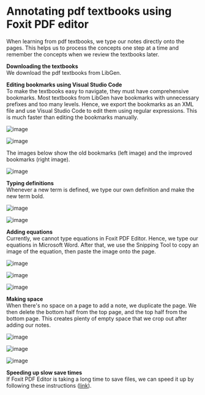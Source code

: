 # Annotating pdf textbooks using Foxit PDF editor 

When learning from pdf textbooks, we type our notes directly onto the pages. This helps us to process the concepts one step at a time and remember the concepts when we review the textbooks later.   

**Downloading the textbooks**  
We download the pdf textbooks from LibGen.  

**Editing bookmarks using Visual Studio Code**  
To make the textbooks easy to navigate, they must have comprehensive bookmarks. Most textbooks from LibGen have bookmarks with unnecessary prefixes and too many levels. Hence, we export the bookmarks as an XML file and use Visual Studio Code to edit them using regular expressions. This is much faster than editing the bookmarks manually. 

![image](https://github.com/maximilian-ho/articles/assets/94465856/93a4727d-2fc2-4ee3-9341-ecb56b9919e4)

![image](https://github.com/maximilian-ho/articles/assets/94465856/3667ef53-9f8c-4be9-aa92-e2371cac850d)

The images below show the old bookmarks (left image) and the improved bookmarks (right image).   

![image](https://github.com/maximilian-ho/articles/assets/94465856/d14d8bb5-9d8e-4bdb-82f0-9c1243167a05)   

**Typing definitions**    
Whenever a new term is defined, we type our own definition and make the new term bold. 

![image](https://github.com/maximilian-ho/articles/assets/94465856/d207717d-583d-48ce-bc91-c0924e80299f)

![image](https://github.com/maximilian-ho/articles/assets/94465856/71b12ae3-6940-4db1-ac7b-e1b169719e54)

**Adding equations**  
Currently, we cannot type equations in Foxit PDF Editor. Hence, we type our equations in Microsoft Word. After that, we use the Snipping Tool to copy an image of the equation, then paste the image onto the page.

![image](https://github.com/maximilian-ho/articles/assets/94465856/64f7d36f-e23e-4f9b-b76d-3d8bcf741c23)

![image](https://github.com/maximilian-ho/how-we-teach-ourselves/assets/94465856/49b5d879-b697-45c2-8a8e-83158801282d)

![image](https://github.com/maximilian-ho/articles/assets/94465856/a4fd5658-b101-4141-b8e5-fa3d4aaa0646)

**Making space**  
When there's no space on a page to add a note, we duplicate the page. We then delete the bottom half from the top page, and the top half from the bottom page. This creates plenty of empty space that we crop out after adding our notes.  

![image](https://github.com/maximilian-ho/articles/assets/94465856/23940f6c-44f0-491b-8369-66aa301fc9ec)

![image](https://github.com/maximilian-ho/articles/assets/94465856/864d8490-1936-4791-8b82-109e780a4102)

![image](https://github.com/maximilian-ho/articles/assets/94465856/bc7a14c2-4da6-4a76-9d10-ac285969d86a)   

**Speeding up slow save times**   
If Foxit PDF Editor is taking a long time to save files, we can speed it up by following these instructions ([link](https://kb.foxit.com/hc/en-us/articles/4413854556436-Disable-the-feature-of-optimizing-PDF-file-automatically-when-saving-PDF-file-in-Foxit-PDF-Editor)). 

